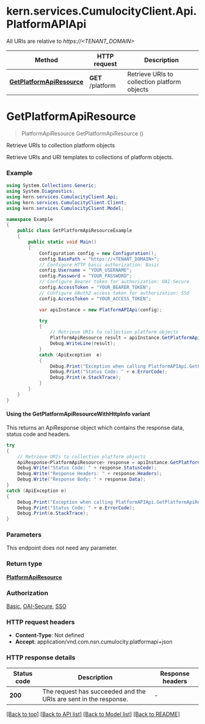 # kern.services.CumulocityClient.Api.PlatformAPIApi

All URIs are relative to *https://<TENANT_DOMAIN>*

| Method | HTTP request | Description |
|--------|--------------|-------------|
| [**GetPlatformApiResource**](PlatformAPIApi.md#getplatformapiresource) | **GET** /platform | Retrieve URIs to collection platform objects |

<a id="getplatformapiresource"></a>
# **GetPlatformApiResource**
> PlatformApiResource GetPlatformApiResource ()

Retrieve URIs to collection platform objects

Retrieve URIs and URI templates to collections of platform objects.

### Example
```csharp
using System.Collections.Generic;
using System.Diagnostics;
using kern.services.CumulocityClient.Api;
using kern.services.CumulocityClient.Client;
using kern.services.CumulocityClient.Model;

namespace Example
{
    public class GetPlatformApiResourceExample
    {
        public static void Main()
        {
            Configuration config = new Configuration();
            config.BasePath = "https://<TENANT_DOMAIN>";
            // Configure HTTP basic authorization: Basic
            config.Username = "YOUR_USERNAME";
            config.Password = "YOUR_PASSWORD";
            // Configure Bearer token for authorization: OAI-Secure
            config.AccessToken = "YOUR_BEARER_TOKEN";
            // Configure OAuth2 access token for authorization: SSO
            config.AccessToken = "YOUR_ACCESS_TOKEN";

            var apiInstance = new PlatformAPIApi(config);

            try
            {
                // Retrieve URIs to collection platform objects
                PlatformApiResource result = apiInstance.GetPlatformApiResource();
                Debug.WriteLine(result);
            }
            catch (ApiException  e)
            {
                Debug.Print("Exception when calling PlatformAPIApi.GetPlatformApiResource: " + e.Message);
                Debug.Print("Status Code: " + e.ErrorCode);
                Debug.Print(e.StackTrace);
            }
        }
    }
}
```

#### Using the GetPlatformApiResourceWithHttpInfo variant
This returns an ApiResponse object which contains the response data, status code and headers.

```csharp
try
{
    // Retrieve URIs to collection platform objects
    ApiResponse<PlatformApiResource> response = apiInstance.GetPlatformApiResourceWithHttpInfo();
    Debug.Write("Status Code: " + response.StatusCode);
    Debug.Write("Response Headers: " + response.Headers);
    Debug.Write("Response Body: " + response.Data);
}
catch (ApiException e)
{
    Debug.Print("Exception when calling PlatformAPIApi.GetPlatformApiResourceWithHttpInfo: " + e.Message);
    Debug.Print("Status Code: " + e.ErrorCode);
    Debug.Print(e.StackTrace);
}
```

### Parameters
This endpoint does not need any parameter.
### Return type

[**PlatformApiResource**](PlatformApiResource.md)

### Authorization

[Basic](../README.md#Basic), [OAI-Secure](../README.md#OAI-Secure), [SSO](../README.md#SSO)

### HTTP request headers

 - **Content-Type**: Not defined
 - **Accept**: application/vnd.com.nsn.cumulocity.platformapi+json


### HTTP response details
| Status code | Description | Response headers |
|-------------|-------------|------------------|
| **200** | The request has succeeded and the URIs are sent in the response. |  -  |

[[Back to top]](#) [[Back to API list]](../README.md#documentation-for-api-endpoints) [[Back to Model list]](../README.md#documentation-for-models) [[Back to README]](../README.md)

